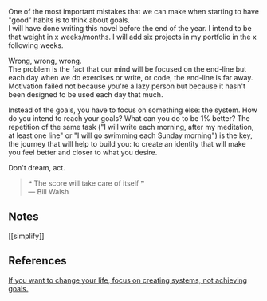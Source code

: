 One of the most important mistakes that we can make when starting to have "good" habits is to think about goals.   
I will have done writing this novel before the end of the year. I intend to be that weight in x weeks/months. I will add six projects in my portfolio in the x following weeks.

Wrong, wrong, wrong.   
The problem is the fact that our mind will be focused on the end-line but each day when we do exercises or write, or code, the end-line is far away. Motivation failed not because you're a lazy person but because it hasn't been designed to be used each day that much.    

Instead of the goals, you have to focus on something else: the system. How do you intend to reach your goals? What can you do to be 1% better? The repetition of the same task ("I will write each morning, after my meditation, at least one line" or "I will go swimming each Sunday morning") is the key,  the journey that will help to build you: to create an identity that will make you feel better and closer to what you desire.

Don't dream, act.
> ❝ The score will take care of itself ❞    
> — Bill Walsh

## Notes

[[simplify]]

## References

[If you want to change your life, focus on creating systems, not achieving goals.](https://www.reddit.com/r/productivity/comments/hqy2k0/if_you_want_to_change_your_life_focus_on_creating/)